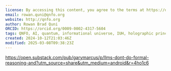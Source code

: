 ```yaml
---
license: By accessing this content, you agree to the terms at https://qnfo.org/LICENSE
email: rowan.quni@qnfo.org
website: http://qnfo.org
author: Rowan Brad Quni
ORCID: https://orcid.org/0009-0002-4317-5604
tags: QNFO, AI, quantum, informational universe, IUH, holographic principle
created: 2024-10-12T21:03:46Z
modified: 2025-03-08T09:38:23Z
---
```


https://open.substack.com/pub/garymarcus/p/llms-dont-do-formal-reasoning-and?utm_source=share&utm_medium=android&r=4ho1c6
